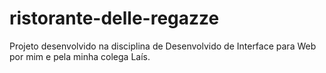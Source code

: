 # ristorante-delle-regazze
 Projeto desenvolvido na disciplina de Desenvolvido de Interface para Web 
 por mim e pela minha colega Laís.


